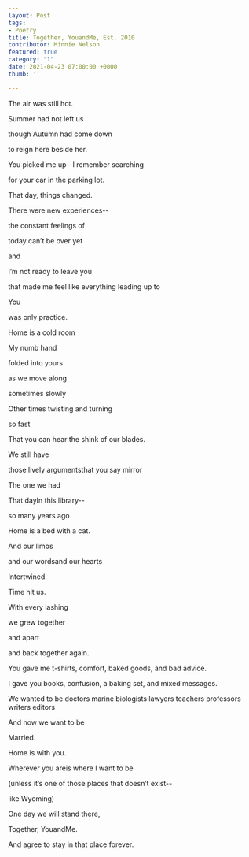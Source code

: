 ```yaml
---
layout: Post
tags:
- Poetry
title: Together, YouandMe, Est. 2010
contributor: Minnie Nelson
featured: true
category: "1"
date: 2021-04-23 07:00:00 +0000
thumb: ''

---
```

The air was still hot.<br>

Summer had not left us<br>

though Autumn had come down<br>

to reign here beside her.<br>

You picked me up--I remember searching<br>

for your car in the parking lot.<br>

That day, things changed.<br>

There were new experiences--<br>

the constant feelings of<br>

today can’t be over yet<br>

and<br>

I’m not ready to leave you<br>

that made me feel like everything leading up to<br>

You<br>

was only practice.<br>

<p style="text-align:right">

Home is a cold room<br>

My numb hand<br>

folded into yours<br>

as we move along<br>

sometimes slowly<br>

Other times twisting and turning<br>

so fast<br>

That you can hear the shink of our blades.<br>
  
</p>

We still have

those lively argumentsthat you say mirror

The one we had

That dayIn this library--

so many years ago

<p style="text-align:right">

Home is a bed with a cat.
  
And our limbs
  
and our wordsand our hearts
  
Intertwined.

</p>

Time hit us.

With every lashing

we grew together

and apart

and back together again.

You gave me t-shirts, comfort, baked goods, and bad advice.

I gave you books, confusion, a baking set, and mixed messages.

We wanted to be doctors marine biologists lawyers teachers professors writers editors

And now we want to be

Married.

<p style="text-align:right">

Home is with you.
  
Wherever you areis where I want to be
  
(unless it’s one of those places that doesn’t exist--
  
like Wyoming)
  
</p>

<p style="text-align:center">

One day we will stand there,

Together, YouandMe.

And agree to stay in that place forever.
  
</p>
